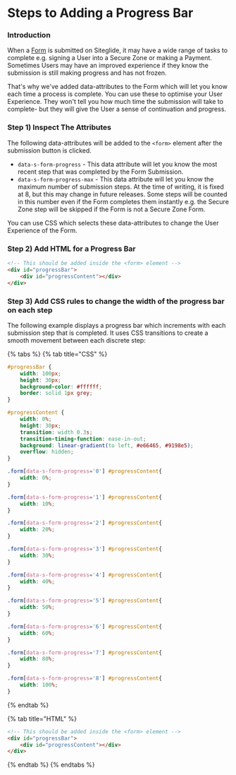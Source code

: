 # Steps to Adding a Progress Bar

### Introduction

When a [Form](../quickstart-forms.md) is submitted on Siteglide, it may have a wide range of tasks to complete e.g. signing a User into a Secure Zone or making a Payment. Sometimes Users may have an improved experience if they know the submission is still making progress and has not frozen.

That's why we've added data-attributes to the Form which will let you know each time a process is complete. You can use these to optimise your User Experience. They won't tell you how much time the submission will take to complete- but they will give the User a sense of continuation and progress.

### Step 1) Inspect The Attributes

The following data-attributes will be added to the `<form>` element after the submission button is clicked.

* `data-s-form-progress` - This data attribute will let you know the most recent step that was completed by the Form Submission.
* `data-s-form-progress-max` - This data attribute will let you know the maximum number of submission steps. At the time of writing, it is fixed at 8, but this may change in future releases. Some steps will be counted in this number even if the Form completes them instantly e.g. the Secure Zone step will be skipped if the Form is not a Secure Zone Form.

You can use CSS which selects these data-attributes to change the User Experience of the Form.

### Step 2) Add HTML for a Progress Bar

```html
<!-- This should be added inside the <form> element -->
<div id="progressBar">
	<div id="progressContent"></div>
</div>
```

### Step 3) Add CSS rules to change the width of the progress bar on each step

The following example displays a progress bar which increments with each submission step that is completed. It uses CSS transitions to create a smooth movement between each discrete step:

{% tabs %}
{% tab title="CSS" %}
```css
#progressBar {
	width: 100px;
	height: 30px;
	background-color: #ffffff;
	border: solid 1px grey;
}

#progressContent {
	width: 0%;
	height: 30px;
	transition: width 0.3s;
	transition-timing-function: ease-in-out;
	background: linear-gradient(to left, #e66465, #9198e5);
	overflow: hidden;
}

.form[data-s-form-progress='0'] #progressContent{
	width: 0%;
}

.form[data-s-form-progress='1'] #progressContent{
	width: 10%;
}

.form[data-s-form-progress='2'] #progressContent{
	width: 20%;
}

.form[data-s-form-progress='3'] #progressContent{
	width: 30%;
}

.form[data-s-form-progress='4'] #progressContent{
	width: 40%;
}

.form[data-s-form-progress='5'] #progressContent{
	width: 50%;
}

.form[data-s-form-progress='6'] #progressContent{
	width: 60%;
}

.form[data-s-form-progress='7'] #progressContent{
	width: 80%;
}

.form[data-s-form-progress='8'] #progressContent{
	width: 100%;
}
```
{% endtab %}

{% tab title="HTML" %}
```html
<!-- This should be added inside the <form> element -->
<div id="progressBar">
	<div id="progressContent"></div>
</div>
```
{% endtab %}
{% endtabs %}
